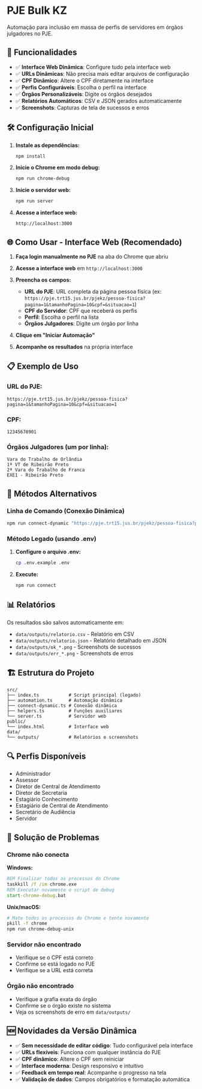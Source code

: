 # PJE Bulk KZ

Automação para inclusão em massa de perfis de servidores em órgãos julgadores no PJE.

## 🚀 Funcionalidades

- ✅ **Interface Web Dinâmica**: Configure tudo pela interface web
- ✅ **URLs Dinâmicas**: Não precisa mais editar arquivos de configuração
- ✅ **CPF Dinâmico**: Altere o CPF diretamente na interface
- ✅ **Perfis Configuráveis**: Escolha o perfil na interface
- ✅ **Órgãos Personalizáveis**: Digite os órgãos desejados
- ✅ **Relatórios Automáticos**: CSV e JSON gerados automaticamente
- ✅ **Screenshots**: Capturas de tela de sucessos e erros

## 🛠️ Configuração Inicial

1. **Instale as dependências:**

   ```bash
   npm install
   ```

2. **Inicie o Chrome em modo debug:**

   ```bash
   npm run chrome-debug
   ```

3. **Inicie o servidor web:**

   ```bash
   npm run server
   ```

4. **Acesse a interface web:**
   ```
   http://localhost:3000
   ```

## 🌐 Como Usar - Interface Web (Recomendado)

1. **Faça login manualmente no PJE** na aba do Chrome que abriu

2. **Acesse a interface web** em `http://localhost:3000`

3. **Preencha os campos:**

   - **URL do PJE**: URL completa da página pessoa física (ex: `https://pje.trt15.jus.br/pjekz/pessoa-fisica?pagina=1&tamanhoPagina=10&cpf=&situacao=1`)
   - **CPF do Servidor**: CPF que receberá os perfis
   - **Perfil**: Escolha o perfil na lista
   - **Órgãos Julgadores**: Digite um órgão por linha

4. **Clique em "Iniciar Automação"**

5. **Acompanhe os resultados** na própria interface

## 📋 Exemplo de Uso

### URL do PJE:

```
https://pje.trt15.jus.br/pjekz/pessoa-fisica?pagina=1&tamanhoPagina=10&cpf=&situacao=1
```

### CPF:

```
12345678901
```

### Órgãos Julgadores (um por linha):

```
Vara do Trabalho de Orlândia
1ª VT de Ribeirão Preto
2ª Vara do Trabalho de Franca
EXE1 - Ribeirão Preto
```

## 🔧 Métodos Alternativos

### Linha de Comando (Conexão Dinâmica)

```bash
npm run connect-dynamic "https://pje.trt15.jus.br/pjekz/pessoa-fisica?pagina=1&tamanhoPagina=10&cpf=&situacao=1" "12345678901" "Servidor" "Vara do Trabalho de Orlândia,1ª VT de Ribeirão Preto"
```

### Método Legado (usando .env)

1. **Configure o arquivo .env:**

   ```bash
   cp .env.example .env
   ```

2. **Execute:**
   ```bash
   npm run connect
   ```

## 📊 Relatórios

Os resultados são salvos automaticamente em:

- `data/outputs/relatorio.csv` - Relatório em CSV
- `data/outputs/relatorio.json` - Relatório detalhado em JSON
- `data/outputs/ok_*.png` - Screenshots de sucessos
- `data/outputs/err_*.png` - Screenshots de erros

## 🏗️ Estrutura do Projeto

```
src/
├── index.ts           # Script principal (legado)
├── automation.ts      # Automação dinâmica
├── connect-dynamic.ts # Conexão dinâmica
├── helpers.ts         # Funções auxiliares
└── server.ts          # Servidor web
public/
└── index.html         # Interface web
data/
└── outputs/           # Relatórios e screenshots
```

## 🔍 Perfis Disponíveis

- Administrador
- Assessor
- Diretor de Central de Atendimento
- Diretor de Secretaria
- Estagiário Conhecimento
- Estagiário de Central de Atendimento
- Secretário de Audiência
- Servidor

## 🚨 Solução de Problemas

### Chrome não conecta

**Windows:**

```cmd
REM Finalizar todos os processos do Chrome
taskkill /f /im chrome.exe
REM Executar novamente o script de debug
start-chrome-debug.bat
```

**Unix/macOS:**

```bash
# Mate todos os processos do Chrome e tente novamente
pkill -f chrome
npm run chrome-debug-unix
```

### Servidor não encontrado

- Verifique se o CPF está correto
- Confirme se está logado no PJE
- Verifique se a URL está correta

### Órgão não encontrado

- Verifique a grafia exata do órgão
- Confirme se o órgão existe no sistema
- Veja os screenshots de erro em `data/outputs/`

## 🆕 Novidades da Versão Dinâmica

- ✅ **Sem necessidade de editar código**: Tudo configurável pela interface
- ✅ **URLs flexíveis**: Funciona com qualquer instância do PJE
- ✅ **CPF dinâmico**: Altere o CPF sem reiniciar
- ✅ **Interface moderna**: Design responsivo e intuitivo
- ✅ **Feedback em tempo real**: Acompanhe o progresso na tela
- ✅ **Validação de dados**: Campos obrigatórios e formatação automática
